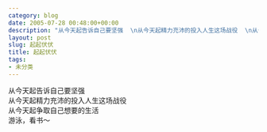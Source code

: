 ```yaml
---
category: blog
date: 2005-07-28 00:48:00+00:00
description: "从今天起告诉自己要坚强  \n从今天起精力充沛的投入人生这场战役  \n从今天起争取"
layout: post
slug: 起起伏伏
title: 起起伏伏
tags:
- 未分类
---
```


从今天起告诉自己要坚强  
从今天起精力充沛的投入人生这场战役  
从今天起争取自己想要的生活  
游泳，看书～
